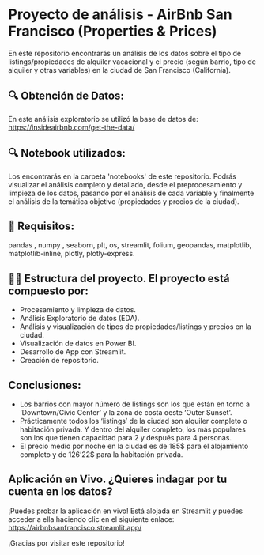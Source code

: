 # Proyecto de análisis - AirBnb San Francisco (Properties & Prices)

En este repositorio encontrarás un análisis de los datos sobre el tipo de listings/propiedades de alquiler vacacional y el precio (según barrio, tipo de alquiler y otras variables) en la ciudad de San Francisco (California). 


## 🔍 Obtención de Datos:

En este análisis exploratorio se utilizó la base de datos de: https://insideairbnb.com/get-the-data/


## 🔍 Notebook utilizados:

Los encontrarás en la carpeta 'notebooks' de este repositorio. Podrás visualizar el análisis completo y detallado, desde el preprocesamiento y limpieza de los datos, pasando por el análisis de cada variable y finalmente el análisis de la temática objetivo (propiedades y precios de la ciudad).


## 🧪 Requisitos:

pandas , numpy , seaborn, plt, os, streamlit, folium, geopandas, matplotlib, matplotlib-inline, plotly, plotly-express.


## 🕵️‍♂️ Estructura del proyecto. El proyecto está compuesto por:

- Procesamiento y limpieza de datos.
- Análisis Exploratorio de datos (EDA).
- Análisis y visualización de tipos de propiedades/listings y precios en la ciudad.
- Visualización de datos en Power BI.
- Desarrollo de App con Streamlit.
- Creación de repositorio.


## Conclusiones:

- Los barrios con mayor número de listings son los que están en torno a ‘Downtown/Civic Center’ y la zona de costa oeste ‘Outer Sunset’.
- Prácticamente todos los ‘listings’ de la ciudad son alquiler completo o habitación privada. Y dentro del alquiler completo, los más populares son los que tienen capacidad para 2 y después para 4 personas.
- El precio medio por noche en la ciudad es de 185$ para el alojamiento completo y de 126’22$ para la habitación privada.


## Aplicación en Vivo. ¿Quieres indagar por tu cuenta en los datos?

¡Puedes probar la aplicación en vivo! Está alojada en Streamlit y puedes acceder a ella haciendo clic en el siguiente enlace:
https://airbnbsanfrancisco.streamlit.app/



¡Gracias por visitar este repositorio!

